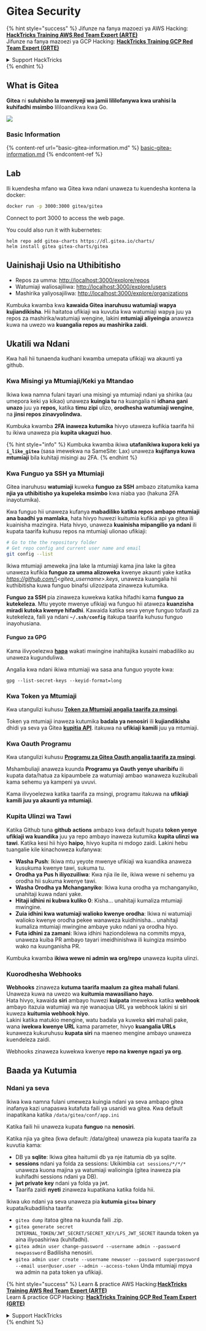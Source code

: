 # Gitea Security

{% hint style="success" %}
Jifunze na fanya mazoezi ya AWS Hacking:<img src="../../.gitbook/assets/image (1) (1) (1).png" alt="" data-size="line">[**HackTricks Training AWS Red Team Expert (ARTE)**](https://training.hacktricks.xyz/courses/arte)<img src="../../.gitbook/assets/image (1) (1) (1).png" alt="" data-size="line">\
Jifunze na fanya mazoezi ya GCP Hacking: <img src="../../.gitbook/assets/image (2).png" alt="" data-size="line">[**HackTricks Training GCP Red Team Expert (GRTE)**<img src="../../.gitbook/assets/image (2).png" alt="" data-size="line">](https://training.hacktricks.xyz/courses/grte)

<details>

<summary>Support HackTricks</summary>

* Angalia [**mpango wa usajili**](https://github.com/sponsors/carlospolop)!
* **Jiunge na** 💬 [**kikundi cha Discord**](https://discord.gg/hRep4RUj7f) au [**kikundi cha telegram**](https://t.me/peass) au **tufuatilie** kwenye **Twitter** 🐦 [**@hacktricks\_live**](https://twitter.com/hacktricks_live)**.**
* **Shiriki mbinu za hacking kwa kuwasilisha PRs kwa** [**HackTricks**](https://github.com/carlospolop/hacktricks) na [**HackTricks Cloud**](https://github.com/carlospolop/hacktricks-cloud) repos za github.

</details>
{% endhint %}

## What is Gitea

**Gitea** ni **suluhisho la mwenyeji wa jamii lililofanywa kwa urahisi la kuhifadhi msimbo** lililoandikwa kwa Go.

![](<../../.gitbook/assets/image (160).png>)

### Basic Information

{% content-ref url="basic-gitea-information.md" %}
[basic-gitea-information.md](basic-gitea-information.md)
{% endcontent-ref %}

## Lab

Ili kuendesha mfano wa Gitea kwa ndani unaweza tu kuendesha kontena la docker:
```bash
docker run -p 3000:3000 gitea/gitea
```
Connect to port 3000 to access the web page.

You could also run it with kubernetes:
```
helm repo add gitea-charts https://dl.gitea.io/charts/
helm install gitea gitea-charts/gitea
```
## Uainishaji Usio na Uthibitisho

* Repos za umma: [http://localhost:3000/explore/repos](http://localhost:3000/explore/repos)
* Watumiaji waliosajiliwa: [http://localhost:3000/explore/users](http://localhost:3000/explore/users)
* Mashirika yaliyosajiliwa: [http://localhost:3000/explore/organizations](http://localhost:3000/explore/organizations)

Kumbuka kwamba kwa **kawaida Gitea inaruhusu watumiaji wapya kujiandikisha**. Hii haitatoa ufikiaji wa kuvutia kwa watumiaji wapya juu ya repos za mashirika/watumiaji wengine, lakini **mtumiaji aliyeingia** anaweza kuwa na uwezo wa **kuangalia repos au mashirika zaidi**.

## Ukatili wa Ndani

Kwa hali hii tunaenda kudhani kwamba umepata ufikiaji wa akaunti ya github.

### Kwa Misingi ya Mtumiaji/Keki ya Mtandao

Ikiwa kwa namna fulani tayari una misingi ya mtumiaji ndani ya shirika (au umepora keki ya kikao) unaweza **kuingia tu** na kuangalia ni **idhana gani unazo** juu ya **repos,** katika **timu zipi** ulizo, **orodhesha watumiaji wengine**, na **jinsi repos zinavyolindwa.**

Kumbuka kwamba **2FA inaweza kutumika** hivyo utaweza kufikia taarifa hii tu ikiwa unaweza pia **kupita ukaguzi huo**.

{% hint style="info" %}
Kumbuka kwamba ikiwa **utafanikiwa kupora keki ya `i_like_gitea`** (sasa imewekwa na SameSite: Lax) unaweza **kujifanya kuwa mtumiaji** bila kuhitaji misingi au 2FA.
{% endhint %}

### Kwa Funguo ya SSH ya Mtumiaji

Gitea inaruhusu **watumiaji** kuweka **funguo za SSH** ambazo zitatumika kama **njia ya uthibitisho ya kupeleka msimbo** kwa niaba yao (hakuna 2FA inayotumika).

Kwa funguo hii unaweza kufanya **mabadiliko katika repos ambapo mtumiaji ana baadhi ya mamlaka**, hata hivyo huwezi kuitumia kufikia api ya gitea ili kuainisha mazingira. Hata hivyo, unaweza **kuainisha mipangilio ya ndani** ili kupata taarifa kuhusu repos na mtumiaji ulionao ufikiaji:
```bash
# Go to the the repository folder
# Get repo config and current user name and email
git config --list
```
Ikiwa mtumiaji ameweka jina lake la mtumiaji kama jina lake la gitea unaweza kufikia **funguo za umma alizoweka** kwenye akaunti yake katika _https://github.com/\<gitea\_username>.keys_, unaweza kuangalia hii kuthibitisha kuwa funguo binafsi ulizozipata zinaweza kutumika.

**Funguo za SSH** pia zinaweza kuwekwa katika hifadhi kama **funguo za kutekeleza**. Mtu yeyote mwenye ufikiaji wa funguo hii ataweza **kuanzisha miradi kutoka kwenye hifadhi**. Kawaida katika seva yenye funguo tofauti za kutekeleza, faili ya ndani **`~/.ssh/config`** itakupa taarifa kuhusu funguo inayohusiana.

#### Funguo za GPG

Kama ilivyoelezwa [**hapa**](https://github.com/carlospolop/hacktricks-cloud/blob/master/pentesting-ci-cd/gitea-security/broken-reference/README.md) wakati mwingine inahitajika kusaini mabadiliko au unaweza kugunduliwa.

Angalia kwa ndani ikiwa mtumiaji wa sasa ana funguo yoyote kwa:
```shell
gpg --list-secret-keys --keyid-format=long
```
### Kwa Token ya Mtumiaji

Kwa utangulizi kuhusu [**Token za Mtumiaji angalia taarifa za msingi**](basic-gitea-information.md#personal-access-tokens).

Token ya mtumiaji inaweza kutumika **badala ya nenosiri** ili **kujiandikisha** dhidi ya seva ya Gitea [**kupitia API**](https://try.gitea.io/api/swagger#/). itakuwa na **ufikiaji kamili** juu ya mtumiaji.

### Kwa Oauth Programu

Kwa utangulizi kuhusu [**Programu za Gitea Oauth angalia taarifa za msingi**](./#with-oauth-application).

Mshambuliaji anaweza kuunda **Programu ya Oauth yenye uharibifu** ili kupata data/hatua za kipaumbele za watumiaji ambao wanaweza kuzikubali kama sehemu ya kampeni ya uvuvi.

Kama ilivyoelezwa katika taarifa za msingi, programu itakuwa na **ufikiaji kamili juu ya akaunti ya mtumiaji**.

### Kupita Ulinzi wa Tawi

Katika Github tuna **github actions** ambazo kwa default hupata **token yenye ufikiaji wa kuandika** juu ya repo ambayo inaweza kutumika **kupita ulinzi wa tawi**. Katika kesi hii hiyo **haipo**, hivyo kupita ni mdogo zaidi. Lakini hebu tuangalie kile kinachoweza kufanywa:

* **Washa Push**: Ikiwa mtu yeyote mwenye ufikiaji wa kuandika anaweza kusukuma kwenye tawi, sukuma tu.
* **Orodha ya Pus h iliyozuiliwa**: Kwa njia ile ile, ikiwa wewe ni sehemu ya orodha hii sukuma kwenye tawi.
* **Washa Orodha ya Mchanganyiko**: Ikiwa kuna orodha ya mchanganyiko, unahitaji kuwa ndani yake.
* **Hitaji idhini ni kubwa kuliko 0**: Kisha... unahitaji kumaliza mtumiaji mwingine.
* **Zuia idhini kwa watumiaji walioko kwenye orodha**: Ikiwa ni watumiaji walioko kwenye orodha pekee wanaweza kuidhinisha... unahitaji kumaliza mtumiaji mwingine ambaye yuko ndani ya orodha hiyo.
* **Futa idhini za zamani**: Ikiwa idhini haziondolewa na commits mpya, unaweza kuiba PR ambayo tayari imeidhinishwa ili kuingiza msimbo wako na kuunganisha PR.

Kumbuka kwamba **ikiwa wewe ni admin wa org/repo** unaweza kupita ulinzi.

### Kuorodhesha Webhooks

**Webhooks** zinaweza **kutuma taarifa maalum za gitea mahali fulani**. Unaweza kuwa na uwezo wa **kuitumia mawasiliano hayo**.\
Hata hivyo, kawaida **siri** ambayo huwezi **kuipata** imewekwa katika **webhook** ambayo itazuia watumiaji wa nje wanaojua URL ya webhook lakini si siri kuweza **kuitumia webhook hiyo**.\
Lakini katika matukio mengine, watu badala ya kuweka **siri** mahali pake, wana **iwekwa kwenye URL** kama parameter, hivyo **kuangalia URLs** kunaweza kukuruhusu **kupata siri** na maeneo mengine ambayo unaweza kuendeleza zaidi.

Webhooks zinaweza kuwekwa kwenye **repo na kwenye ngazi ya org**.

## Baada ya Kutumia

### Ndani ya seva

Ikiwa kwa namna fulani umeweza kuingia ndani ya seva ambapo gitea inafanya kazi unapaswa kutafuta faili ya usanidi wa gitea. Kwa default inapatikana katika `/data/gitea/conf/app.ini`

Katika faili hii unaweza kupata **funguo** na **nenosiri**.

Katika njia ya gitea (kwa default: /data/gitea) unaweza pia kupata taarifa za kuvutia kama:

* DB ya **sqlite**: Ikiwa gitea haitumii db ya nje itatumia db ya sqlite.
* **sessions** ndani ya folda za sessions: Ukikimbia `cat sessions/*/*/*` unaweza kuona majina ya watumiaji walioingia (gitea inaweza pia kuhifadhi sessions ndani ya DB).
* **jwt private key** ndani ya folda ya jwt.
* Taarifa zaidi **nyeti** zinaweza kupatikana katika folda hii.

Ikiwa uko ndani ya seva unaweza pia **kutumia `gitea` binary** kupata/kubadilisha taarifa:

* `gitea dump` itatoa gitea na kuunda faili .zip.
* `gitea generate secret INTERNAL_TOKEN/JWT_SECRET/SECRET_KEY/LFS_JWT_SECRET` itaunda token ya aina iliyoashiriwa (kuhifadhi).
* `gitea admin user change-password --username admin --password newpassword` Badilisha nenosiri.
* `gitea admin user create --username newuser --password superpassword --email user@user.user --admin --access-token` Unda mtumiaji mpya wa admin na pata token ya ufikiaji.

{% hint style="success" %}
Learn & practice AWS Hacking:<img src="../../.gitbook/assets/image (1) (1) (1).png" alt="" data-size="line">[**HackTricks Training AWS Red Team Expert (ARTE)**](https://training.hacktricks.xyz/courses/arte)<img src="../../.gitbook/assets/image (1) (1) (1).png" alt="" data-size="line">\
Learn & practice GCP Hacking: <img src="../../.gitbook/assets/image (2).png" alt="" data-size="line">[**HackTricks Training GCP Red Team Expert (GRTE)**<img src="../../.gitbook/assets/image (2).png" alt="" data-size="line">](https://training.hacktricks.xyz/courses/grte)

<details>

<summary>Support HackTricks</summary>

* Check the [**subscription plans**](https://github.com/sponsors/carlospolop)!
* **Join the** 💬 [**Discord group**](https://discord.gg/hRep4RUj7f) or the [**telegram group**](https://t.me/peass) or **follow** us on **Twitter** 🐦 [**@hacktricks\_live**](https://twitter.com/hacktricks_live)**.**
* **Share hacking tricks by submitting PRs to the** [**HackTricks**](https://github.com/carlospolop/hacktricks) and [**HackTricks Cloud**](https://github.com/carlospolop/hacktricks-cloud) github repos.

</details>
{% endhint %}
